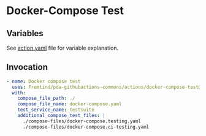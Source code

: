 # **Docker-Compose Test** #

## **Variables** ##

See [action.yaml](./action.yaml) file for variable explanation.

## **Invocation** ##

```yaml
- name: Docker compose test
  uses: Fremtind/pda-githubactions-commons/actions/docker-compose-test@main
  with:
    compose_file_path: ./
    compose_file_name: docker-compose.yaml
    test_service_name: testsuite
    additional_compose_test_files: |
      ./compose-files/docker-compose.testing.yaml
      ./compose-files/docker-compose.ci-testing.yaml
```